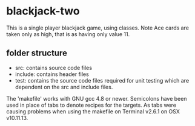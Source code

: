 # blackjack-two
This is a single player blackjack game, using classes. Note Ace cards are taken only as high, that is as having only value 11.
## folder structure
- src: contains source code files
- include: contains header files
- test: contains the source code files required for unit testing which are dependent on the src and include files.

The 'makefile' works with GNU gcc 4.8 or newer. Semicolons have been used in place of tabs to denote recipes for the targets. As tabs were causing problems when using the makefile on Terminal v2.6.1 on OSX v10.11.13.
